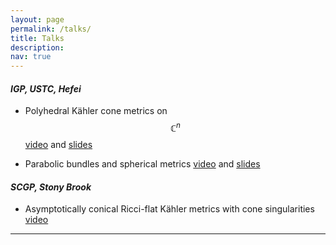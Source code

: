 ```yaml
---
layout: page
permalink: /talks/
title: Talks
description:
nav: true
---
```


#### *IGP, USTC, Hefei*

* Polyhedral Kähler cone metrics on $$ \mathbb{C}^n $$ [video](http://en.igp.ustc.edu.cn/2022/0307/c30223a547908/page.htm) and [slides](../assets/pdf/PK-USTC.pdf)

* Parabolic bundles and spherical metrics [video](https://igp.ustc.edu.cn/2022/0307/c28836a547934/page.htm) and [slides](../assets/pdf/SPH-TALK.pdf)

#### *SCGP, Stony Brook*

* Asymptotically conical Ricci-flat Kähler metrics with cone singularities [video](https://scgp.stonybrook.edu/video/results.php?profile_id=2409)

---
